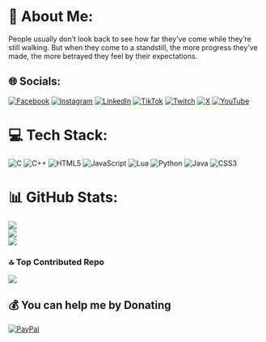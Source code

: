 # 💫 About Me:
People usually don’t look back to see how far they’ve come while they’re still walking. But when they come to a standstill, the more progress they’ve made, the more betrayed they feel by their expectations.


## 🌐 Socials:
[![Facebook](https://img.shields.io/badge/Facebook-%231877F2.svg?logo=Facebook&logoColor=white)](https://facebook.com/g1nsky) [![Instagram](https://img.shields.io/badge/Instagram-%23E4405F.svg?logo=Instagram&logoColor=white)](https://instagram.com/guren_chan) [![LinkedIn](https://img.shields.io/badge/LinkedIn-%230077B5.svg?logo=linkedin&logoColor=white)](https://linkedin.com/in/nyakorare) [![TikTok](https://img.shields.io/badge/TikTok-%23000000.svg?logo=TikTok&logoColor=white)](https://tiktok.com/@g1galba) [![Twitch](https://img.shields.io/badge/Twitch-%239146FF.svg?logo=Twitch&logoColor=white)](https://twitch.tv/g1_galba) [![X](https://img.shields.io/badge/X-black.svg?logo=X&logoColor=white)](https://x.com/@ItsNotMe_Glenn) [![YouTube](https://img.shields.io/badge/YouTube-%23FF0000.svg?logo=YouTube&logoColor=white)](https://youtube.com/@Nyakorare) 

# 💻 Tech Stack:
![C](https://img.shields.io/badge/c-%2300599C.svg?style=plastic&logo=c&logoColor=white) ![C++](https://img.shields.io/badge/c++-%2300599C.svg?style=plastic&logo=c%2B%2B&logoColor=white) ![HTML5](https://img.shields.io/badge/html5-%23E34F26.svg?style=plastic&logo=html5&logoColor=white) ![JavaScript](https://img.shields.io/badge/javascript-%23323330.svg?style=plastic&logo=javascript&logoColor=%23F7DF1E) ![Lua](https://img.shields.io/badge/lua-%232C2D72.svg?style=plastic&logo=lua&logoColor=white) ![Python](https://img.shields.io/badge/python-3670A0?style=plastic&logo=python&logoColor=ffdd54) ![Java](https://img.shields.io/badge/java-%23ED8B00.svg?style=plastic&logo=openjdk&logoColor=white) ![CSS3](https://img.shields.io/badge/css3-%231572B6.svg?style=plastic&logo=css3&logoColor=white)
# 📊 GitHub Stats:
![](https://github-readme-stats.vercel.app/api?username=Nyakorare&theme=dark&hide_border=false&include_all_commits=false&count_private=true)<br/>
![](https://github-readme-streak-stats.herokuapp.com/?user=Nyakorare&theme=dark&hide_border=false)<br/>
![](https://github-readme-stats.vercel.app/api/top-langs/?username=Nyakorare&theme=dark&hide_border=false&include_all_commits=false&count_private=true&layout=compact)

### 🔝 Top Contributed Repo
![](https://github-contributor-stats.vercel.app/api?username=Nyakorare&limit=5&theme=great-gatsby&combine_all_yearly_contributions=true)

  ## 💰 You can help me by Donating
  [![PayPal](https://img.shields.io/badge/PayPal-00457C?style=for-the-badge&logo=paypal&logoColor=white)](https://paypal.me/https://paypal.me/Nyakorare?country.x=PH&locale.x=en_US) 

  
<!-- Proudly created with GPRM ( https://gprm.itsvg.in ) -->

